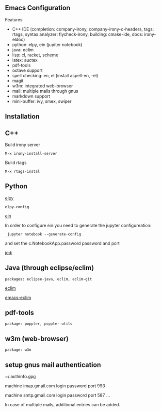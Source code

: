 Emacs Configuration
---

Features

- C++ IDE (completion: company-irony, company-irony-c-headers, tags:
  rtags, syntax analyzer: flycheck-irony, building: cmake-ide, docs:
  irony-eldoc)
- python: elpy, ein (jupiter notebook)
- java: eclim
- lisp: cl, racket, scheme
- latex: auctex
- pdf-tools
- octave support
- spell checking: en, el (install aspell-en, -el)
- magit
- w3m: integrated web-browser
- mail: multiple mails through gnus
- markdown support
- mini-buffer: ivy, smex, swiper

Installation
---

## C++

Build irony server


`` M-x irony-install-server ``


Build rtags


`` M-x rtags-instal ``


## Python


[elpy](https://github.com/jorgenschaefer/elpy)

``elpy-config``

[ein](https://github.com/millejoh/emacs-ipython-notebook)


In order to configure ein you need to generate the jupyter configureation:


`` jupyter notebook --generate-config``


and set the c.NotebookApp.password password and port


[jedi](http://tkf.github.io/emacs-jedi/latest/)


## Java (through eclipse/eclim)


`` packages: eclipse-java, eclim, eclim-git ``


[eclim](http://eclim.org/install.html)


[emacs-eclim](https://github.com/senny/emacs-eclim)


## pdf-tools


``` package: poppler, poppler-utils ```


## w3m (web-browser)


``` package: w3m ```


## setup gnus mail authentication

~/.authinfo.gpg

machine imap.gmail.com login <USER> password <PASSWORD> port 993

machine smtp.gmail.com login <USER> password <PASSWORD> port 587 ...

In case of multiple mails, additional entries can be added.
